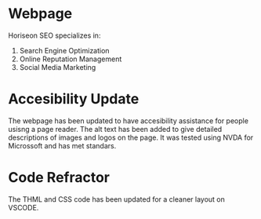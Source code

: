 # Webpage
Horiseon SEO specializes in:
1) Search Engine Optimization
2) Online Reputation Management
3) Social Media Marketing

# Accesibility Update
The webpage has been updated to have accesibility assistance for people usisng a page reader. The alt text has been added to give detailed descriptions of images and logos on the page. It was tested using NVDA for Microssoft and has met standars.

# Code Refractor
The THML and CSS code has been updated for a cleaner layout on VSCODE.